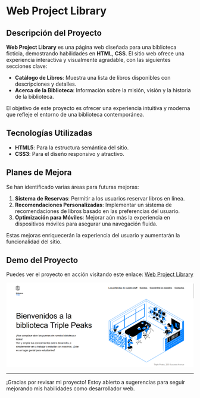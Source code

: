 # Web Project Library

## Descripción del Proyecto

**Web Project Library** es una página web diseñada para una biblioteca ficticia, demostrando habilidades en **HTML**, **CSS**. El sitio web ofrece una experiencia interactiva y visualmente agradable, con las siguientes secciones clave:

- **Catálogo de Libros**: Muestra una lista de libros disponibles con descripciones y detalles.
- **Acerca de la Biblioteca**: Información sobre la misión, visión y la historia de la biblioteca.

El objetivo de este proyecto es ofrecer una experiencia intuitiva y moderna que refleje el entorno de una biblioteca contemporánea.

## Tecnologías Utilizadas

- **HTML5**: Para la estructura semántica del sitio.
- **CSS3**: Para el diseño responsivo y atractivo.

## Planes de Mejora

Se han identificado varias áreas para futuras mejoras:

1. **Sistema de Reservas**: Permitir a los usuarios reservar libros en línea.
2. **Recomendaciones Personalizadas**: Implementar un sistema de recomendaciones de libros basado en las preferencias del usuario.
3. **Optimización para Móviles**: Mejorar aún más la experiencia en dispositivos móviles para asegurar una navegación fluida.

Estas mejoras enriquecerán la experiencia del usuario y aumentarán la funcionalidad del sitio.

## Demo del Proyecto

Puedes ver el proyecto en acción visitando este enlace: [Web Project Library](https://zinderellasnuff.github.io/web_project_library/)

![Vista previa del proyecto](./images/image.png)

---

¡Gracias por revisar mi proyecto! Estoy abierto a sugerencias para seguir mejorando mis habilidades como desarrollador web.
